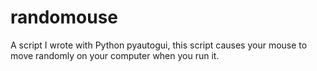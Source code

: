 # randomouse
A script I wrote with Python pyautogui, this script causes your mouse to move randomly on your computer when you run it.
